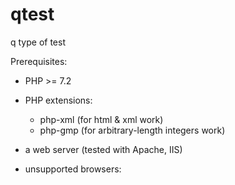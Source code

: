 # qtest
q type of test

Prerequisites:
- PHP >= 7.2
- PHP extensions:
  - php-xml (for html & xml work)
  - php-gmp (for arbitrary-length integers work)

- a web server (tested with Apache, IIS)
- unsupported browsers:
